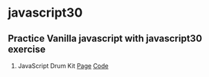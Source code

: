 # javascript30
## Practice Vanilla javascript with javascript30 exercise

01. JavaScript Drum Kit
[Page]()
[Code]()
